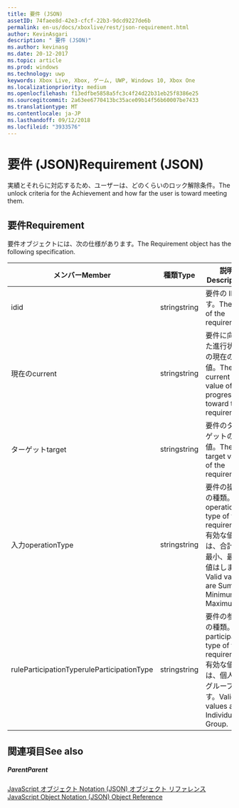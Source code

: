 ```yaml
---
title: 要件 (JSON)
assetID: 74faee8d-42e3-cfcf-22b3-9dcd9227de6b
permalink: en-us/docs/xboxlive/rest/json-requirement.html
author: KevinAsgari
description: " 要件 (JSON)"
ms.author: kevinasg
ms.date: 20-12-2017
ms.topic: article
ms.prod: windows
ms.technology: uwp
keywords: Xbox Live, Xbox, ゲーム, UWP, Windows 10, Xbox One
ms.localizationpriority: medium
ms.openlocfilehash: f13edfbe5858a5fc3c4f24d22b31eb25f8386e25
ms.sourcegitcommit: 2a63ee6770413bc35ace09b14f56b60007be7433
ms.translationtype: MT
ms.contentlocale: ja-JP
ms.lasthandoff: 09/12/2018
ms.locfileid: "3933576"
---
```

# <a name="requirement-json"></a><span data-ttu-id="aa4d3-104">要件 (JSON)</span><span class="sxs-lookup"><span data-stu-id="aa4d3-104">Requirement (JSON)</span></span>
<span data-ttu-id="aa4d3-105">実績とそれらに対応するため、ユーザーは、どのくらいのロック解除条件。</span><span class="sxs-lookup"><span data-stu-id="aa4d3-105">The unlock criteria for the Achievement and how far the user is toward meeting them.</span></span> 
<a id="ID4EN"></a>

 
## <a name="requirement"></a><span data-ttu-id="aa4d3-106">要件</span><span class="sxs-lookup"><span data-stu-id="aa4d3-106">Requirement</span></span>
 
<span data-ttu-id="aa4d3-107">要件オブジェクトには、次の仕様があります。</span><span class="sxs-lookup"><span data-stu-id="aa4d3-107">The Requirement object has the following specification.</span></span>
 
| <span data-ttu-id="aa4d3-108">メンバー</span><span class="sxs-lookup"><span data-stu-id="aa4d3-108">Member</span></span>| <span data-ttu-id="aa4d3-109">種類</span><span class="sxs-lookup"><span data-stu-id="aa4d3-109">Type</span></span>| <span data-ttu-id="aa4d3-110">説明</span><span class="sxs-lookup"><span data-stu-id="aa4d3-110">Description</span></span>| 
| --- | --- | --- | 
| <span data-ttu-id="aa4d3-111">id</span><span class="sxs-lookup"><span data-stu-id="aa4d3-111">id</span></span>| <span data-ttu-id="aa4d3-112">string</span><span class="sxs-lookup"><span data-stu-id="aa4d3-112">string</span></span>| <span data-ttu-id="aa4d3-113">要件の ID です。</span><span class="sxs-lookup"><span data-stu-id="aa4d3-113">The ID of the requirement.</span></span>| 
| <span data-ttu-id="aa4d3-114">現在の</span><span class="sxs-lookup"><span data-stu-id="aa4d3-114">current</span></span>| <span data-ttu-id="aa4d3-115">string</span><span class="sxs-lookup"><span data-stu-id="aa4d3-115">string</span></span>| <span data-ttu-id="aa4d3-116">要件に向けた進行状況の現在の値。</span><span class="sxs-lookup"><span data-stu-id="aa4d3-116">The current value of progression toward the requirement.</span></span>| 
| <span data-ttu-id="aa4d3-117">ターゲット</span><span class="sxs-lookup"><span data-stu-id="aa4d3-117">target</span></span>| <span data-ttu-id="aa4d3-118">string</span><span class="sxs-lookup"><span data-stu-id="aa4d3-118">string</span></span>| <span data-ttu-id="aa4d3-119">要件のターゲットの値。</span><span class="sxs-lookup"><span data-stu-id="aa4d3-119">The target value of the requirement.</span></span>| 
| <span data-ttu-id="aa4d3-120">入力</span><span class="sxs-lookup"><span data-stu-id="aa4d3-120">operationType</span></span>| <span data-ttu-id="aa4d3-121">string</span><span class="sxs-lookup"><span data-stu-id="aa4d3-121">string</span></span>| <span data-ttu-id="aa4d3-122">要件の操作の種類。</span><span class="sxs-lookup"><span data-stu-id="aa4d3-122">The operation type of the requirement.</span></span> <span data-ttu-id="aa4d3-123">有効な値は、合計、最小、最大値はします。</span><span class="sxs-lookup"><span data-stu-id="aa4d3-123">Valid values are Sum, Minimum, Maximum.</span></span>| 
| <span data-ttu-id="aa4d3-124">ruleParticipationType</span><span class="sxs-lookup"><span data-stu-id="aa4d3-124">ruleParticipationType</span></span>| <span data-ttu-id="aa4d3-125">string</span><span class="sxs-lookup"><span data-stu-id="aa4d3-125">string</span></span>| <span data-ttu-id="aa4d3-126">要件の参加の種類。</span><span class="sxs-lookup"><span data-stu-id="aa4d3-126">The participation type of the requirement.</span></span> <span data-ttu-id="aa4d3-127">有効な値は、個人のグループです。</span><span class="sxs-lookup"><span data-stu-id="aa4d3-127">Valid values are Individual, Group.</span></span>| 
  
<a id="ID4ETC"></a>

 
## <a name="see-also"></a><span data-ttu-id="aa4d3-128">関連項目</span><span class="sxs-lookup"><span data-stu-id="aa4d3-128">See also</span></span>
 
<a id="ID4EVC"></a>

 
##### <a name="parent"></a><span data-ttu-id="aa4d3-129">Parent</span><span class="sxs-lookup"><span data-stu-id="aa4d3-129">Parent</span></span> 

[<span data-ttu-id="aa4d3-130">JavaScript オブジェクト Notation (JSON) オブジェクト リファレンス</span><span class="sxs-lookup"><span data-stu-id="aa4d3-130">JavaScript Object Notation (JSON) Object Reference</span></span>](atoc-xboxlivews-reference-json.md)

   